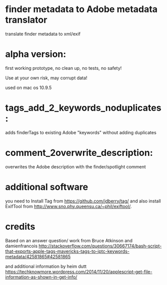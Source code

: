 # finder metadata to Adobe metadata translator 

translate finder metadata to xml/exif


# alpha version:
first working prototype, no clean up, no tests, no safety!

Use at your own risk, may corrupt data!

used on mac os 10.9.5


# tags_add_2_keywords_noduplicates: 
adds finderTags to existing Adobe "keywords" without adding duplicates


# comment_2overwrite_description: 
overwrites the Adobe description with the finder/spotlight comment


# additional software
you need to Install Tag from https://github.com/jdberry/tag/ 
and also install ExifTool from http://www.sno.phy.queensu.ca/~phil/exiftool/. 


# credits

Based on an answer question/ work from Bruce Atkinson and damienfrancois http://stackoverflow.com/questions/30667174/bash-script-that-exports-apple-tags-mavericks-tags-to-iptc-keywords-metadata/42581865#42581865

and additional information by heim dutt
https://techknowmore.wordpress.com/2014/11/20/applescript-get-file-information-as-shown-in-get-info/
